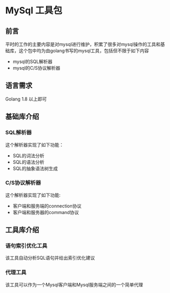# MySql 工具包


## 前言

平时的工作的主要内容是对mysql进行维护，积累了很多对mysql操作的工具和基础库，这个包中均为由golang书写的mysql工具，包括但不限于如下内容

- mysql的SQL解析器
- mysql的C/S协议解析器


## 语言需求

Golang 1.8 以上即可

## 基础库介绍

### SQL解析器

这个解析器实现了如下功能：

- SQL的词法分析
- SQL的语法分析
- SQL的抽象语法树生成

### C/S协议解析器

这个解析器实现了如下功能:

- 客户端和服务端的connection协议
- 客户端和服务器的command协议

## 工具库介绍

### 语句索引优化工具

该工具自动分析SQL语句并给出索引优化建议

### 代理工具

该工具可以作为一个Mysql客户端和Mysql服务端之间的一个简单代理

